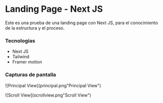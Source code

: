 # Landing Page - Next JS

Este es una prueba de una landing page con Next JS, para el conocimiento
de la estructura y el proceso.

### Tecnologías

- Next JS
- Tailwind
- Framer motion

### Capturas de pantalla

![Principal View](principal.png"Principal View")

![Scroll View](scrollview.png"Scroll View")

